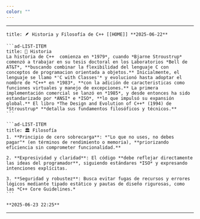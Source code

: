 ```yaml
---
color: ""
---
```

----
````ad-LIST
title: 🪶 Historia y Filosofía de C++ [[HOME]] **2025-06-22**

```ad-LIST-ITEM
title: 📖 Historia
La historia de C++  comienza en *1979*, cuando *Bjarne Stroustrup* comenzó a trabajar en su tesis doctoral en los Laboratorios *Bell de AT&T*, **buscando combinar la flexibilidad del lenguaje C con conceptos de programacion orientada a objetos.** Inicialmente, el lenguaje se llamo *'C with Classes'* y evolucionó hasta adoptar el nombre de *C++* en *1983*, **con la adición de caracteristicas como funciones virtuales y manejo de excepciones.** La primera implementación comercial se lanzó en *1985*, y desde entonces ha sido estandarizado por *ANSI* e *ISO*, **lo que impulsó su expansión global.** El libro *The Design and Evolution of C++* (1994) de *Stroustrup* **detalla sus fundamentos filosóficos y técnicos.**
```

```ad-LIST-ITEM
title: 🏛️ Filosofía
1. **Principio de cero sobrecarga**: *"Lo que no uses, no debes pagar"* (en términos de rendimiento o memoria), **priorizando eficiencia sin comprometer funcionalidad.**

2. **Expresividad y claridad**: El código **debe reflejar directamente las ideas del programador**, siguiendo estándares *ISO* y expresando intenciones explícitas.

3. **Seguridad y robustez**: Busca evitar fugas de recursos y errores lógicos mediante tipado estático y pautas de diseño rigurosas, como las *C++ Core Guidelines.*
```

**2025-06-23 22:25**
````
----